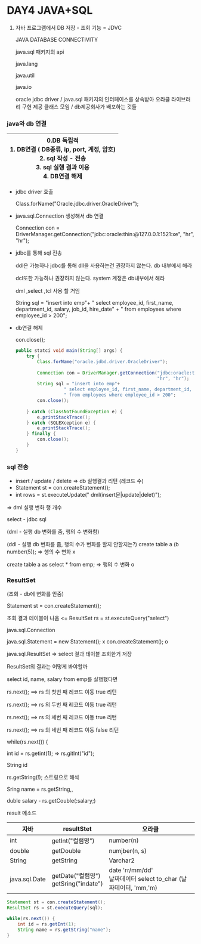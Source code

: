 # DAY4 JAVA+SQL

1. 자바 프로그램에서 DB 저장 - 조회 기능 = JDVC

   JAVA DATABASE CONNECTIVITY

   java.sql 패키지의 api

   java.lang

   java.util

   java.io

   oracle jdbc driver / java.sql 패키지의 인터페이스를 상속받아 오라클 라이브러리 구현 제공 클래스 모임 / db제공회사가 배포하는 것들

### java와 db 연결

| 0.DB 독립적<br />1. DB연결 ( DB종류, ip, port, 계정, 암호)<br />2. sql 작성 - 전송<br />3. sql 실행 결과 이용<br />4. DB연결 해제 |
| ------------------------------------------------------------ |

* jdbc driver 호출

  Class.forName("Oracle.jdbc.driver.OracleDriver");

* java.sql.Connection 생성해서 db 연결

  Connection con = DriverManager.getConnection("jdbc:oracle:thin:@127.0.0.1:1521:xe", "hr", "hr");

* jdbc를 통해 sql 전송

  ddl은 가능하나 jdbc를 통해 dll을 사용하는건 권장하지 않는다. db 내부에서 해라

  dcl또한 가능하나 권장하지 않는다. system 계정은 db내부에서 해라

  dml ,select ,tcl 사용 할 거임
  
  String sql = "insert into emp"+
  					" select employee_id, first_name, department_id, salary, job_id, hire_date" +
  					" from employees where employee_id > 200";
  
* db연결 해제

  con.close();

  ```java
  public statci void main(String[] args) {
      try {
          Class.forName("oracle.jdbd.driver.OracleDriver");
          
          Connection con = DriverManager.getConnection("jdbc:oracle:thin:@127.0.0.1:1521:xe",
                                                       "hr", "hr");
          String sql = "insert into emp"+
  					" select employee_id, first_name, department_id, salary, job_id, hire_date" +
  					" from employees where employee_id > 200";
          con.close();
          
      } catch (ClassNotFoundException e) {
          e.printStackTrace();
      } catch (SQLEXception e) {
          e.printStackTrace();
      } finally {
          con.close();
      }
  }
  ```

  



### sql 전송

* insert / update / delete => db 실행결과 리턴 (레코드 수)
* Statement st = con.createStatement();
* int rows = st.executeUpdate(" dml(insert문|update|delet)");

 => dml 실행 변화 행 개수



select - jdbc sql

(dml - 실행 db 변화를 줌, 행의 수 변화함)

(ddl - 실행 db 변화를 줌, 행의 수가 변화를 할지 안할지는?)
create table a (b number(5)); => 행의 수 변화 x

create table a as select * from emp;  => 행의 수 변화 o





### ResultSet

(조회 - db에 변화를 안줌)

Statement st = con.createStatement();

조회 결과 테이블이 나옴 <= ResultSet rs = st.executeQuery("select")



java.sql.Connection 

java.sql.Statement = new Statement(); x  con.createStatement(); o

java.sql.ResultSet => select 결과 테이블 조회한거 저장



ResultSet의 결과는 어떻게 봐야할까

select id, name, salary from emp를 실행했다면 

rs.next(); ==> rs 의 첫번 째 레코드 이동 true 리턴

rs.next(); ==> rs 의 두번 째 레코드 이동 true 리턴

rs.next(); ==> rs 의 세번 째 레코드 이동 true 리턴

rs.next(); ==> rs 의 네번 째 레코드 이동 false 리턴

while(rs.next()) {

int id = rs.getint(1); => rs.gitInt("id");

String id

rs.getString(!); 스트링으로 해석

Sring name = rs.getString,,

duble salary - rs.getCouble(:salary;)



result 메소드

| 자바          | resultStet                                | 오라클                                                       |
| ------------- | ----------------------------------------- | ------------------------------------------------------------ |
| int           | getInt("컬럼명")                          | number(n)                                                    |
| double        | getDouble                                 | numjber(n, s)                                                |
| String        | getString                                 | Varchar2                                                     |
| java.sql.Date | getDate("컬럼명")<br />getSring("indate") | date 'rr/mm/dd'<br /> 날짜데이터 select to_char (날짜데이터, 'mm,'m) |

```java
Statement st = con.createStatement();
ResultSet rs = st.executeQuery(sql);

while(rs.next()) {
    int id = rs.getInt(1);
    String name = rs.getString("name");
}
```


